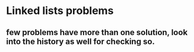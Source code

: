 # Linked lists problems

## few problems have more than one solution, look into the history as well for checking so.